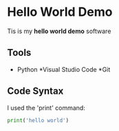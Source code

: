 # Hello World Demo

Tis is my **hello world demo** software

## Tools


* Python
*Visual Studio Code
*Git

## Code Syntax

I used the 'print' command:

```python
print('hello world')
```